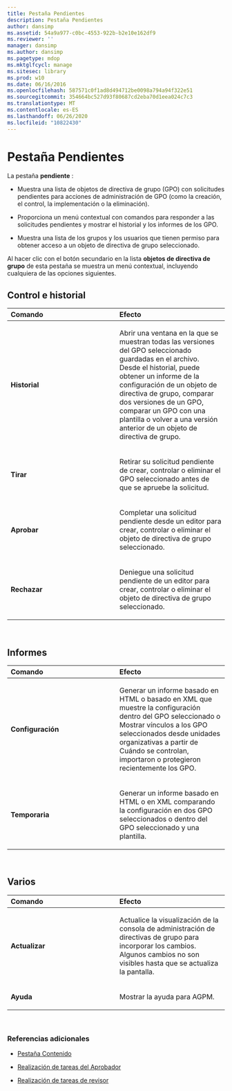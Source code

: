 ```yaml
---
title: Pestaña Pendientes
description: Pestaña Pendientes
author: dansimp
ms.assetid: 54a9a977-c0bc-4553-922b-b2e10e162df9
ms.reviewer: ''
manager: dansimp
ms.author: dansimp
ms.pagetype: mdop
ms.mktglfcycl: manage
ms.sitesec: library
ms.prod: w10
ms.date: 06/16/2016
ms.openlocfilehash: 587571c0f1ad8d494712be0098a794a94f322e51
ms.sourcegitcommit: 354664bc527d93f80687cd2eba70d1eea024c7c3
ms.translationtype: MT
ms.contentlocale: es-ES
ms.lasthandoff: 06/26/2020
ms.locfileid: "10822430"
---
```

# Pestaña Pendientes


La pestaña **pendiente** :

-   Muestra una lista de objetos de directiva de grupo (GPO) con solicitudes pendientes para acciones de administración de GPO (como la creación, el control, la implementación o la eliminación).

-   Proporciona un menú contextual con comandos para responder a las solicitudes pendientes y mostrar el historial y los informes de los GPO.

-   Muestra una lista de los grupos y los usuarios que tienen permiso para obtener acceso a un objeto de directiva de grupo seleccionado.

Al hacer clic con el botón secundario en la lista **objetos de directiva de grupo** de esta pestaña se muestra un menú contextual, incluyendo cualquiera de las opciones siguientes.

## Control e historial


<table>
<colgroup>
<col width="50%" />
<col width="50%" />
</colgroup>
<thead>
<tr class="header">
<th align="left">Comando</th>
<th align="left">Efecto</th>
</tr>
</thead>
<tbody>
<tr class="odd">
<td align="left"><p><strong>Historial</strong></p></td>
<td align="left"><p>Abrir una ventana en la que se muestran todas las versiones del GPO seleccionado guardadas en el archivo. Desde el historial, puede obtener un informe de la configuración de un objeto de directiva de grupo, comparar dos versiones de un GPO, comparar un GPO con una plantilla o volver a una versión anterior de un objeto de directiva de grupo.</p></td>
</tr>
<tr class="even">
<td align="left"><p><strong>Tirar</strong></p></td>
<td align="left"><p>Retirar su solicitud pendiente de crear, controlar o eliminar el GPO seleccionado antes de que se apruebe la solicitud.</p></td>
</tr>
<tr class="odd">
<td align="left"><p><strong>Aprobar</strong></p></td>
<td align="left"><p>Completar una solicitud pendiente desde un editor para crear, controlar o eliminar el objeto de directiva de grupo seleccionado.</p></td>
</tr>
<tr class="even">
<td align="left"><p><strong>Rechazar</strong></p></td>
<td align="left"><p>Deniegue una solicitud pendiente de un editor para crear, controlar o eliminar el objeto de directiva de grupo seleccionado.</p></td>
</tr>
</tbody>
</table>

 

## Informes


<table>
<colgroup>
<col width="50%" />
<col width="50%" />
</colgroup>
<thead>
<tr class="header">
<th align="left">Comando</th>
<th align="left">Efecto</th>
</tr>
</thead>
<tbody>
<tr class="odd">
<td align="left"><p><strong>Configuración</strong></p></td>
<td align="left"><p>Generar un informe basado en HTML o basado en XML que muestre la configuración dentro del GPO seleccionado o Mostrar vínculos a los GPO seleccionados desde unidades organizativas a partir de Cuándo se controlan, importaron o protegieron recientemente los GPO.</p></td>
</tr>
<tr class="even">
<td align="left"><p><strong>Temporaria</strong></p></td>
<td align="left"><p>Generar un informe basado en HTML o en XML comparando la configuración en dos GPO seleccionados o dentro del GPO seleccionado y una plantilla.</p></td>
</tr>
</tbody>
</table>

 

## Varios


<table>
<colgroup>
<col width="50%" />
<col width="50%" />
</colgroup>
<thead>
<tr class="header">
<th align="left">Comando</th>
<th align="left">Efecto</th>
</tr>
</thead>
<tbody>
<tr class="odd">
<td align="left"><p><strong>Actualizar</strong></p></td>
<td align="left"><p>Actualice la visualización de la consola de administración de directivas de grupo para incorporar los cambios. Algunos cambios no son visibles hasta que se actualiza la pantalla.</p></td>
</tr>
<tr class="even">
<td align="left"><p><strong>Ayuda</strong></p></td>
<td align="left"><p>Mostrar la ayuda para AGPM.</p></td>
</tr>
</tbody>
</table>

 

### Referencias adicionales

-   [Pestaña Contenido](contents-tab.md)

-   [Realización de tareas del Aprobador](performing-approver-tasks.md)

-   [Realización de tareas de revisor](performing-reviewer-tasks.md)

 

 






